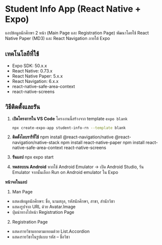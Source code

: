 # Student Info App (React Native + Expo)

แอปข้อมูลนักศึกษา 2 หน้า (Main Page และ Registration Page) พัฒนาโดยใช้ React Native Paper (MD3) และ React Navigation ภายใต้ Expo

## เทคโนโลยีที่ใช้
- Expo SDK: 50.x.x
- React Native: 0.73.x
- React Native Paper: 5.x.x
- React Navigation: 6.x.x
- react-native-safe-area-context
- react-native-screens

## วิธีติดตั้งและรัน

1. **เปิดโครงการใน VS Code**
   โครงงานนี้สร้างจาก template `expo blank`  
   ```bash
   npx create-expo-app student-info-rn --template blank

2. **ติดตั้งไลบรารีที่ใช้**
npm install @react-navigation/native @react-navigation/native-stack
npm install react-native-paper
npm install react-native-safe-area-context react-native-screens

3. **รันแอป**
npx expo start

4. **ทดสอบบน Android**
หากใช้ Android Emulator → เปิด Android Studio, รัน Emulator จากนั้นเลือก Run on Android emulator ใน Expo

**หน้าจอในแอป**
1. Man Page
- แสดงข้อมูลนักศึกษา: ชื่อ, นามสกุล, รหัสนักศึกษา, สาขา, สำนักวิชา
- แสดงรูปจาก URL ด้วย Avatar.Image
- ปุ่มนำทางไปหน้า Registration Page
2. Registration Page
- แสดงรายวิชาแยกตามเทอมด้วย List.Accordion
- แสดงรายวิชาในรูปแบบ รหัส – ชื่อวิชา

